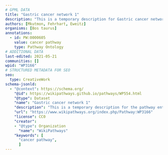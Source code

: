 ```yaml
---
# GPML DATA
title: "Gastric cancer network 1"
description: "This is a temporary description for Gastric cancer network 1"
authors: [Mkutmon, Fehrhart, Eweitz]
organisms: [Bos taurus]
annotations:
  - id: PW:0000605
    value: cancer pathway
    type: Pathway Ontology
# ADDITIONAL DATA
last-edited: 2021-05-21
communities: []
wpid: "WP3166"
# STRUCTURED METADATA FOR SEO
seo:
  type: CreativeWork
schema-jsonld:
  - "@context": https://schema.org/
    "@id": https://wikipathways.github.io/pathways/WP554.html
    "@type": Dataset
    "name": "Gastric cancer network 1"
    "description": "This is a temporary description for the pathway entitled: Gastric cancer network 1"
    "url": "https://www.wikipathways.org/index.php/Pathway:WP3166"
    "license": CC0
    "creator":
    - "@type": Organization
      "name": "WikiPathways"
    "keywords": [
      "cancer pathway",
      ]
---
```

